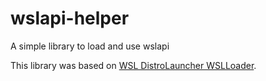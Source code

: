 # wslapi-helper

A simple library to load and use wslapi

This library was based on [WSL DistroLauncher WSLLoader](https://github.com/microsoft/WSL-DistroLauncher/blob/master/DistroLauncher/WslApiLoader.cpp). 
